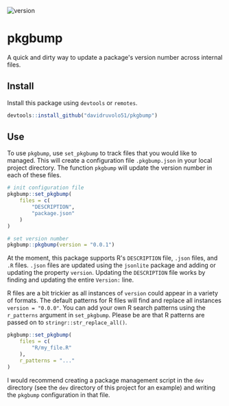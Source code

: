 <!-- badges: start --->
![version](https://img.shields.io/github/package-json/v/davidruvolo51/pkgbump/prod)
<!-- badges: end --->

# pkgbump

A quick and dirty way to update a package's version number across internal files.

## Install

Install this package using `devtools` or `remotes`.

```r
devtools::install_github("davidruvolo51/pkgbump")
```

## Use

To use `pkgbump`, use `set_pkgbump` to track files that you would like to managed. This will create a configuration file `.pkgbump.json` in your local project directory. The function `pkgbump` will update the version number in each of these files.

```r
# init configuration file
pkgbump::set_pkgbump(
    files = c(
        "DESCRIPTION",
        "package.json"
    )
)

# set version number
pkgbump::pkgbump(version = "0.0.1")
```

At the moment, this package supports R's `DESCRIPTION` file, `.json` files, and `.R` files. `.json` files are updated using the `jsonlite` package and adding or updating the property `version`. Updating the `DESCRIPTION` file works by finding and updating the entire `Version:` line.

R files are a bit trickier as all instances of `version` could appear in a variety of formats. The default patterns for R files will find and replace all instances `version = "0.0.0"`. You can add your own R search patterns using the `r_patterns` argument in `set_pkgbump`. Please be are that R patterns are passed on to `stringr::str_replace_all()`.

```r
pkgbump::set_pkgbump(
    files = c(
        "R/my_file.R"
    ),
    r_patterns = "..."
)
```

I would recommend creating a package management script in the `dev` directory (see the `dev` directory of this project for an example) and writing the `pkgbump` configuration in that file.
